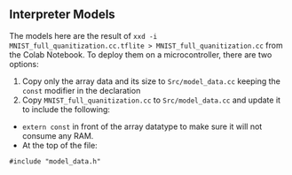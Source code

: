 ## Interpreter Models

The models here are the result of `xxd -i MNIST_full_quanitization.cc.tflite > MNIST_full_quanitization.cc` from the Colab Notebook. To deploy them on a microcontroller, there are two options:

1. Copy only the array data and its size to `Src/model_data.cc` keeping the `const` modifier in the declaration
2. Copy `MNIST_full_quanitization.cc` to `Src/model_data.cc` and update it to include the following:
  - `extern const` in front of the array datatype to make sure it will not consume any RAM.
  - At the top of the file:
  ```
  #include "model_data.h"
  ```

